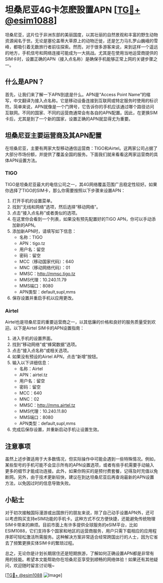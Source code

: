 # 坦桑尼亚4G卡怎麽設置APN [[TG💪+ @esim1088](https://t.me/s/esim1088)]

坦桑尼亚，这片位于非洲东部的美丽国度，以其壮丽的自然景观和丰富的野生动物资源闻名于世。无论是塞伦盖蒂大草原上的动物迁徙，还是乞力马扎罗山巍峨的雪峰，都吸引着无数旅行者前往探索。然而，对于很多游客来说，来到这样一个遥远的地方，手机信号和网络连接可能成为一大挑战。尤其是在使用当地运营商提供的SIM卡时，设置正确的APN（接入点名称）是确保手机能够正常上网的关键步骤之一。

## 什么是APN？

首先，让我们来了解一下APN到底是什么。APN是“Access Point Name”的缩写，中文翻译为接入点名称。它是移动设备连接到互联网或特定服务时使用的标识符。简单来说，APN就像是一个门牌号，它告诉你的手机应该通过哪个路径访问互联网。不同的国家、不同的运营商通常会有各自的APN配置。因此，在更换SIM卡后，尤其是到了一个新的国家，设置正确的APN就显得尤为重要。

## 坦桑尼亚主要运营商及其APN配置

在坦桑尼亚，主要有两家大型移动通信运营商：TIGO和Airtel。这两家公司占据了大部分市场份额，并提供了覆盖全国的服务。下面我们就来看看这两家运营商的具体APN设置方法。

### TIGO

TIGO是坦桑尼亚最大的电信公司之一，其4G网络覆盖范围广且稳定性较好。如果你选择了TIGO的SIM卡，那么你需要按照以下步骤来设置APN：

1. 打开手机的设置菜单。
2. 找到“无线和网络”选项，然后选择“移动网络”。
3. 点击“接入点名称”或者类似的选项。
4. 在这里你会看到一个列表，如果没有预先配置好的TIGO APN，你可以手动添加新的APN。
5. 添加新APN时，请填写如下信息：
   - 名称：TIGO
   - APN：tigo.tz
   - 用户名：留空
   - 密码：留空
   - MCC（移动国家代码）：640
   - MNC（移动网络代码）：01
   - MMSC：http://mmsc.tigo.tz
   - MMS代理：10.240.11.79
   - MMS端口：8080
   - APN类型：default,supl,mms
6. 保存设置并重启手机以应用更改。

### Airtel

Airtel也是坦桑尼亚的重要运营商之一，以其低廉的价格和良好的服务质量受到欢迎。以下是Airtel SIM卡的APN设置指南：

1. 进入手机的设置界面。
2. 找到“移动网络”或“蜂窝数据”选项。
3. 点击“接入点名称”或相关选项。
4. 如果没有预设的Airtel APN，点击“新增”按钮。
5. 输入以下详细信息：
   - 名称：Airtel
   - APN：airtel.tz
   - 用户名：留空
   - 密码：留空
   - MCC：640
   - MNC：02
   - MMSC：http://mms.airtel.tz
   - MMS代理：10.240.11.80
   - MMS端口：8080
   - APN类型：default,supl,mms
6. 完成后保存设置，并重新启动手机让设置生效。

## 注意事项

虽然上述步骤适用于大多数情况，但实际操作中可能会遇到一些特殊情况。例如，某些型号的手机可能不会显示所有的APN设置选项，或者有些手机需要手动输入更多的细节才能成功连接。此外，如果你购买的是预付费套餐，记得及时充值以免断网。另外，由于技术更新较快，建议在到达坦桑尼亚后再查询最新的APN设置方法，以免因过时的信息导致失败。

## 小贴士

对于初次接触国际漫游或出国旅行的朋友来说，除了自己动手设置APN外，还可以考虑购买支持eSIM功能的手机卡。这种方式不仅方便快捷，还能避免传统物理SIM卡带来的麻烦。目前市面上有许多提供全球服务的eSIM平台，比如ESIM1088，它们支持多个国家和地区的运营商服务，用户只需下载相应的应用程序即可轻松激活所需服务。这种解决方案非常适合经常跨国出行的人士，因为它省去了频繁更换实体SIM卡的繁琐过程。

总之，无论你是计划长期居住还是短期旅游，了解如何正确设置APN都是非常有用的技能。希望本文能帮助你在坦桑尼亚享受到顺畅的网络体验！如果还有其他疑问，欢迎随时留言讨论哦~

[[TG💪+ @esim1088](https://t.me/s/esim1088) ![Image](https://i.postimg.cc/4NQfJmqS/Snipaste-2025-05-13-00-14-12.png)]